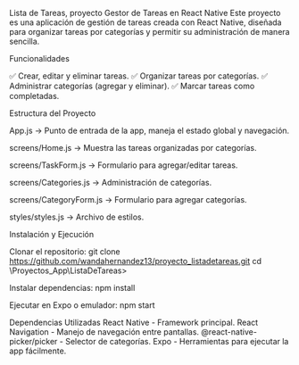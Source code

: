 Lista de Tareas, proyecto
Gestor de Tareas en React Native Este proyecto es una aplicación de gestión de tareas creada con React Native, diseñada para organizar tareas por categorías y permitir su administración de manera sencilla.

Funcionalidades

✅ Crear, editar y eliminar tareas. 
✅ Organizar tareas por categorías. 
✅ Administrar categorías (agregar y eliminar). 
✅ Marcar tareas como completadas. 


Estructura del Proyecto

App.js → Punto de entrada de la app, maneja el estado global y navegación.

screens/Home.js → Muestra las tareas organizadas por categorías.

screens/TaskForm.js → Formulario para agregar/editar tareas.

screens/Categories.js → Administración de categorías.

screens/CategoryForm.js → Formulario para agregar categorías.

styles/styles.js → Archivo de estilos.

Instalación y Ejecución

Clonar el repositorio: git clone https://github.com/wandahernandez13/proyecto_listadetareas.git cd \Proyectos_App\ListaDeTareas>

Instalar dependencias: npm install

Ejecutar en Expo o emulador: npm start

Dependencias Utilizadas React Native - Framework principal. React Navigation - Manejo de navegación entre pantallas. @react-native-picker/picker - Selector de categorías. Expo - Herramientas para ejecutar la app fácilmente.
